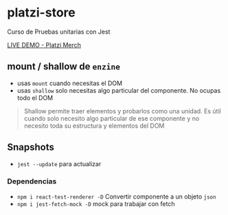 # platzi-store
Curso de Pruebas unitarias con Jest

[LIVE DEMO - Platzi Merch](https://hectormoreira.github.io/platzi-store-jest/)


## mount / shallow de `enzine`
- usas `mount` cuando necesitas el DOM
- usas `shallow` solo necesitas algo particular del componente. No ocupas todo el DOM

> Shallow permite traer elementos y probarlos como una unidad. Es útil cuando solo necesito algo particular de ese componente y no necesito toda su estructura y elementos del DOM

## Snapshots
- `jest --update` para actualizar

### Dependencias
- `npm i react-test-renderer -D` Convertir componente a un objeto `json`
- `npm i jest-fetch-mock -D` mock para trabajar con fetch
